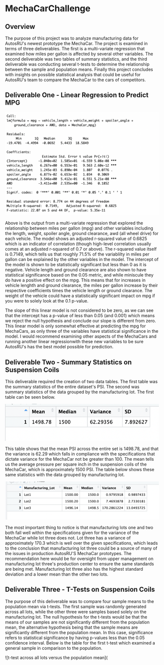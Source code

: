 # MechaCarChallenge
## Overview 
The purpose of this project was to analyze manufacturing data for AutosRU's newest prototype the MechaCar. The project is examined in terms of three deliverables. The first is a multi-variate regression that examined how miles per gallon is affected by several other variables. The second deliverable was two tables of summary statistics, and the third deliverable was conducting several t-tests to determine the relationship between the sample and population means. Finally this project concludes with insights on possible statistical analysis that could be useful for AutosRU's team to compare the MechaCar to the cars of competitors. 

## Deliverable One - Linear Regression to Predict MPG

![regression](https://github.com/kaileyosha/MechaCarChallenge/blob/011aec7dff75a0ca05e975a171b829868b5b34e6/MechaCarChallenge/Images/regression.png)

Above is the output from a multi-variate regression that explored the relationship between miles per gallon (mpg) and other variables including the length, weight, spoiler angle, ground clearance, awd (all wheel drive) for each vehicle. The model shows an adjusted r-squared value of 0.6825 which is an indicator of correlation (though high-level correlation usually comes at an adjusted r-squared of 0.7 or above). The r-squared value itself is 0.7149, which tells us that roughly 71.5% of the variablilty in miles per gallon can be explained by the other variables in the model. The intercept of the model is shown to be statistically significant but less than 0 as it is negative. Vehicle length and ground clearance are also shown to have statistical significance based on the 0.05 metric, and while miniscule they do have a positive effect on the mpg. This means that for increases in vehicle lenghth and ground clearance, the miles per gallon increase by their respective coefficients times the vehicle length or ground clearance. The weight of the vehicle could have a statistically significant impact on mpg if you were to solely look at the 0.1 p-value. 

The slope of this linear model is not considered to be zero, as we can see that the intercept has a p-value of less than 0.05 (and 0.001) which means we reject the null hypothesis and conclude our slope is different from zero. This linear model is only somewhat effective at predicting the mpg for MechaCars, as only three of the variables have statistical significance in the model. I would recommend examining other aspects of the MechaCars and running another linear regressionwith these new variables to be sure AutosRU's has the best model possible for prediction. 

## Deliverable Two - Summary Statistics on Suspension Coils

This deliverable required the creation of two data tables. The first table was the summary statistics of the entire dataset's PSI. The second was summary statistics of the data grouped by the manufacturing lot. The first table can be seen below. 

![table of summary statistics](https://github.com/kaileyosha/MechaCarChallenge/blob/eb03981109b853c45d65c03ac66df3bd0eb81ed3/MechaCarChallenge/Images/table_summary.png)

This table shows that the mean PSI across the entire set is 1498.78, and that the variance is 62.29 which falls in compliance with the specifications that dictate variance for the MechaCar not be greater than 100. The mean tells us the average pressure per square inch in the suspension coils of the MechaCar, which is approximately 1500 PSI. The table below shows these same statistics with the data grouped by manufacturing lot.

![table for manufacturing lot 1 summary statistics](https://github.com/kaileyosha/MechaCarChallenge/blob/98bf0108ceeca18ea678194e56d22ba44d522cd8/MechaCarChallenge/Images/lot_summary.png)

The most important thing to notice is that manufacturing lots one and two both fall well within the specifications given for the variance of the MechaCar while lot three does not. Lot three has a variance of approximately 170.3 which is well over the given specifications, which leads to the conclusion that manufacturing lot three could be a source of many of the issues in production AutosRU'S MechaCar prototypes. The recommendation here would be for oversight from upper management on manufacturing lot three's production center to ensure the same standards are being met. Manufacturing lot three also has the highest standard deviation and a lower mean than the other two lots. 

## Deliverable Three - T-Tests on Suspension Coils 

The purpose of this deliverable was to compare four sample means to the population mean via t-tests. The first sample was randomly generated across all lots, while the other three were samples based solely on the manufacturing lot. The null hypothesis for the t-tests would be that the means of our samples are not significantly different from the population mean, the alternative hypothesis being that the sample means are significantly different from the population mean. In this case, significance refers to statistical significance by having p-values less than the 0.05 confidence interval. Below is the table for the first t-test which examined a general sample in comparison to the population.

![t-test across all lots versus the population mean](

